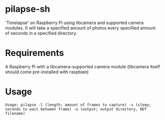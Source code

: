 # pilapse-sh
'Timelapse' on Raspberry Pi using libcamera and supported camera modules. It will take a specified amount of photos every specified amount of seconds in a specified directory.
# Requirements
A Raspberry Pi with a libcamera-supported camera module (libcamera itself should come pre-installed with raspbian)
# Usage
```Usage: pilapse -l (length; amount of frames to capture) -s (sleep; seconds to wait between frame) -o (output; output directory, NOT filename)```
